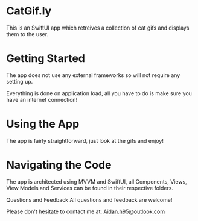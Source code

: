# CatGif.ly
This is an SwiftUI app which retreives a collection of cat gifs and displays them to the user. 

# Getting Started
The app does not use any external frameworks so will not require any setting up.

Everything is done on application load, all you have to do is make sure you have an internet connection!

# Using the App
The app is fairly straightforward, just look at the gifs and enjoy!

# Navigating the Code
The app is architected using MVVM and SwiftUI, all Components, Views, View Models and Services can be found in their respective folders.

Questions and Feedback
All questions and feedback are welcome!

Please don't hesitate to contact me at: Aidan.h95@outlook.com
